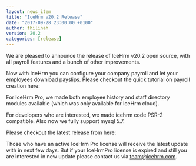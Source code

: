 ```yaml
---
layout: news_item
title: "IceHrm v20.2 Release"
date: "2017-09-28 23:00:00 +0100"
author: thilinah
version: 20.2
categories: [release]
---
```


We are pleased to announce the release of IceHrm v20.2 open source, with
all payroll features and a bunch of other improvements. 

Now with IceHrm you can configure your company payroll and let your employees
download payslips. Please checkout the quick tutorial on payroll creation here:
[](https://icehrm.com/docs/payroll)


For IceHrm Pro, we made both employee history and staff directory modules available
(which was only available for IceHrm cloud).

For developers who are interested, we made icehrm code PSR-2 compatible. Also now we
fully support mysql 5.7.

Please checkout the latest release from here: [](https://github.com/gamonoid/icehrm/releases/tag/v20.2.OS)

Those who have an active IceHrm Pro license will receive the latest update with in next few days.
But if your IceHrmPro license is expired and still you are interested in new update please contact us via
team@icehrm.com.
